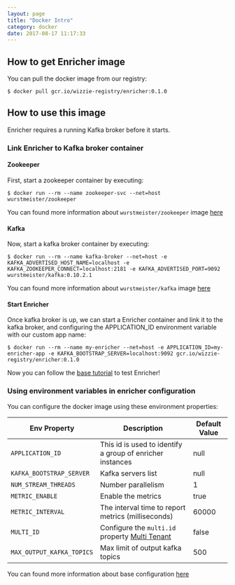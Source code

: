 ```yaml
---
layout: page
title: "Docker Intro"
category: docker
date: 2017-08-17 11:17:33
---
```

## How to get Enricher image
You can pull the docker image from our registry:
```
$ docker pull gcr.io/wizzie-registry/enricher:0.1.0
```

## How to use this image

Enricher requires a running Kafka broker before it starts.
### Link Enricher to Kafka broker container

#### Zookeeper

First, start a zookeeper container by executing:

```
$ docker run --rm --name zookeeper-svc --net=host wurstmeister/zookeeper
```

You can found more information about `wurstmeister/zookeeper` image [here](https://hub.docker.com/r/wurstmeister/zookeeper)

#### Kafka
Now, start a kafka broker container by executing:

```
$ docker run --rm --name kafka-broker --net=host -e KAFKA_ADVERTISED_HOST_NAME=localhost -e KAFKA_ZOOKEEPER_CONNECT=localhost:2181 -e KAFKA_ADVERTISED_PORT=9092 wurstmeister/kafka:0.10.2.1
```
You can found more information about `wurstmeister/kafka` image [here](https://hub.docker.com/r/wurstmeister/kafka)

#### Start Enricher

Once kafka broker is up, we can start a Enricher container and link it to the kafka broker, and configuring the APPLICATION_ID environment variable with our custom app name:

```
$ docker run --rm --name my-enricher --net=host -e APPLICATION_ID=my-enricher-app -e KAFKA_BOOTSTRAP_SERVER=localhost:9092 gcr.io/wizzie-registry/enricher:0.1.0
```
Now you can follow the [base tutorial](http://www.wizzie.io/enricher/getting/base-tutorial.html) to test Enricher!

### Using environment variables in enricher configuration

You can configure the docker image using these environment properties:

| Env Property   |      Description      |  Default Value |
|----------|---------------|-------|
| `APPLICATION_ID` |  This id is used to identify a group of enricher instances | null |
| `KAFKA_BOOTSTRAP_SERVER` |  Kafka servers list | null |
| `NUM_STREAM_THREADS` |  Number parallelism | 1|
| `METRIC_ENABLE` | Enable the metrics |  true  |
| `METRIC_INTERVAL`|The interval time to report metrics (milliseconds) | 60000 |
| `MULTI_ID`| Configure the `multi.id` property [Multi Tenant](http://www.wizzie.io/enricher/conf/multi-tenant.html) | false |
| `MAX_OUTPUT_KAFKA_TOPICS`| Max limit of output kafka topics | 500 |

You can found more information about base configuration [here](http://www.wizzie.io/enricher/conf/base-configuration.html)
